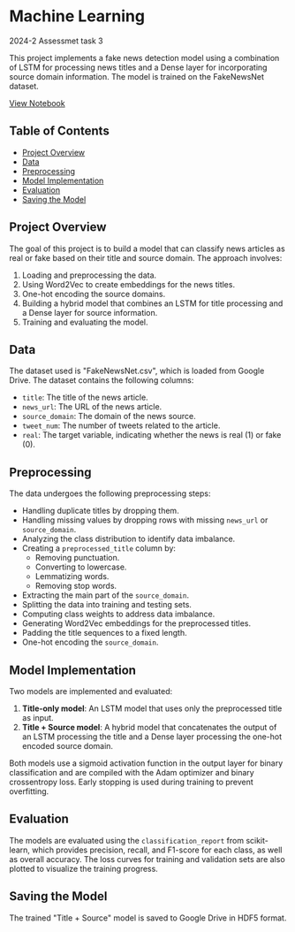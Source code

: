 # Machine Learning
2024-2 Assessmet task 3

This project implements a fake news detection model using a combination of LSTM for processing news titles and a Dense layer for incorporating source domain information. The model is trained on the FakeNewsNet dataset.

[View Notebook](https://nbviewer.org/github/sohyun902/Machine-Learning/blob/main/ML_project_Fake%20news%20detection.ipynb)

## Table of Contents

- [Project Overview](#project-overview)
- [Data](#data)
- [Preprocessing](#preprocessing)
- [Model Implementation](#model-implementation)
- [Evaluation](#evaluation)
- [Saving the Model](#saving-the-model)

## Project Overview

The goal of this project is to build a model that can classify news articles as real or fake based on their title and source domain. The approach involves:

1.  Loading and preprocessing the data.
2.  Using Word2Vec to create embeddings for the news titles.
3.  One-hot encoding the source domains.
4.  Building a hybrid model that combines an LSTM for title processing and a Dense layer for source information.
5.  Training and evaluating the model.

## Data

The dataset used is "FakeNewsNet.csv", which is loaded from Google Drive. The dataset contains the following columns:

-   `title`: The title of the news article.
-   `news_url`: The URL of the news article.
-   `source_domain`: The domain of the news source.
-   `tweet_num`: The number of tweets related to the article.
-   `real`: The target variable, indicating whether the news is real (1) or fake (0).

## Preprocessing

The data undergoes the following preprocessing steps:

-   Handling duplicate titles by dropping them.
-   Handling missing values by dropping rows with missing `news_url` or `source_domain`.
-   Analyzing the class distribution to identify data imbalance.
-   Creating a `preprocessed_title` column by:
    -   Removing punctuation.
    -   Converting to lowercase.
    -   Lemmatizing words.
    -   Removing stop words.
-   Extracting the main part of the `source_domain`.
-   Splitting the data into training and testing sets.
-   Computing class weights to address data imbalance.
-   Generating Word2Vec embeddings for the preprocessed titles.
-   Padding the title sequences to a fixed length.
-   One-hot encoding the `source_domain`.

## Model Implementation

Two models are implemented and evaluated:

1.  **Title-only model**: An LSTM model that uses only the preprocessed title as input.
2.  **Title + Source model**: A hybrid model that concatenates the output of an LSTM processing the title and a Dense layer processing the one-hot encoded source domain.

Both models use a sigmoid activation function in the output layer for binary classification and are compiled with the Adam optimizer and binary crossentropy loss. Early stopping is used during training to prevent overfitting.

## Evaluation

The models are evaluated using the `classification_report` from scikit-learn, which provides precision, recall, and F1-score for each class, as well as overall accuracy. The loss curves for training and validation sets are also plotted to visualize the training progress.

## Saving the Model

The trained "Title + Source" model is saved to Google Drive in HDF5 format.
